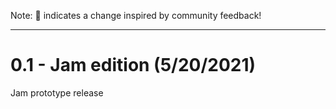 Note: 📢 indicates a change inspired by community feedback!


---------- 
# 0.1 - Jam edition (5/20/2021)
Jam prototype release
